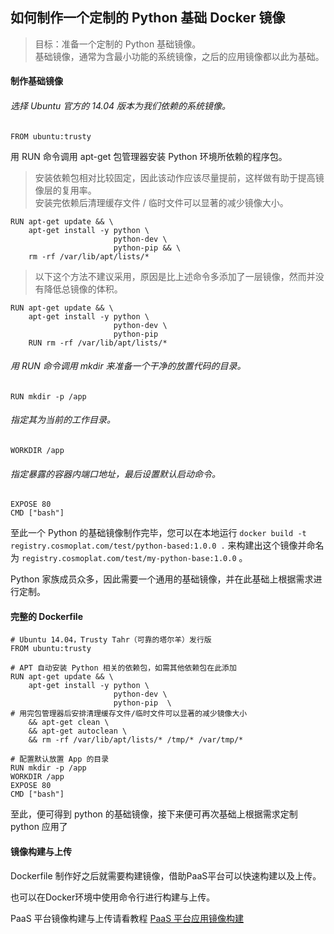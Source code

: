 ## 如何制作一个定制的 Python 基础 Docker 镜像
> 目标：准备一个定制的 Python 基础镜像。  
> 基础镜像，通常为含最小功能的系统镜像，之后的应用镜像都以此为基础。   

#### 制作基础镜像  
###### 选择 Ubuntu 官方的 14.04 版本为我们依赖的系统镜像。   
```
FROM ubuntu:trusty
```    

用 RUN 命令调用 apt-get 包管理器安装 Python 环境所依赖的程序包。  
> 安装依赖包相对比较固定，因此该动作应该尽量提前，这样做有助于提高镜像层的复用率。  
> 安装完依赖后清理缓存文件 / 临时文件可以显著的减少镜像大小。  
```
RUN apt-get update && \  
	apt-get install -y python \  
	                   python-dev \  
	                   python-pip && \  
	rm -rf /var/lib/apt/lists/*  
```

> 以下这个方法不建议采用，原因是比上述命令多添加了一层镜像，然而并没有降低总镜像的体积。
```
RUN apt-get update && \  
	apt-get install -y python \  
	                   python-dev \  
	                   python-pip   
	RUN rm -rf /var/lib/apt/lists/*  
```

###### 用 RUN 命令调用 mkdir 来准备一个干净的放置代码的目录。  
```
RUN mkdir -p /app
```  

###### 指定其为当前的工作目录。  
```
WORKDIR /app
```  

###### 指定暴露的容器内端口地址，最后设置默认启动命令。  
```
EXPOSE 80
CMD ["bash"]  
```
至此一个 Python 的基础镜像制作完毕，您可以在本地运行 `docker build -t registry.cosmoplat.com/test/python-based:1.0.0 .` 来构建出这个镜像并命名为 `registry.cosmoplat.com/test/my-python-base:1.0.0` 。  

Python 家族成员众多，因此需要一个通用的基础镜像，并在此基础上根据需求进行定制。  

#### 完整的 Dockerfile  
```
# Ubuntu 14.04，Trusty Tahr（可靠的塔尔羊）发行版
FROM ubuntu:trusty
	
# APT 自动安装 Python 相关的依赖包，如需其他依赖包在此添加
RUN apt-get update && \
	apt-get install -y python \
	                   python-dev \
	                   python-pip  \
# 用完包管理器后安排清理缓存文件/临时文件可以显著的减少镜像大小
	&& apt-get clean \
	&& apt-get autoclean \
	&& rm -rf /var/lib/apt/lists/* /tmp/* /var/tmp/* 
	
# 配置默认放置 App 的目录
RUN mkdir -p /app
WORKDIR /app
EXPOSE 80
CMD ["bash"]
```  
  
至此，便可得到 python 的基础镜像，接下来便可再次基础上根据需求定制 python 应用了

#### 镜像构建与上传
Dockerfile 制作好之后就需要构建镜像，借助PaaS平台可以快速构建以及上传。      

也可以在Docker环境中使用命令行进行构建与上传。

PaaS 平台镜像构建与上传请看教程 [PaaS 平台应用镜像构建](../PaaS平台使用指南/PaaS平台应用镜像构建.md)  